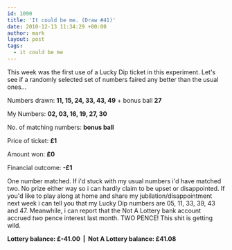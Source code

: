 ```yaml
---
id: 1090
title: 'It could be me. (Draw #41)'
date: 2010-12-13 11:34:29 +00:00
author: mark
layout: post
tags:
  - it could be me
---
```

This week was the first use of a Lucky Dip ticket in this experiment. Let's see if a randomly selected set of numbers faired any better than the usual ones&#8230;

Numbers drawn: **11, 15, 24, 33, 43, 49** + bonus ball **27**

My Numbers: **02, 03, 16, 19, 27, 30**

No. of matching numbers: **bonus ball**

Price of ticket: **£1**

Amount won: **£0**

Financial outcome: **-£1**

One number matched. If i'd stuck with my usual numbers i'd have matched two. No prize either way so i can hardly claim to be upset or disappointed. If you'd like to play along at home and share my jubilation/disappointment next week i can tell you that my Lucky Dip numbers are 05, 11, 33, 39, 43 and 47. Meanwhile, i can report that the Not A Lottery bank account accrued _two_ pence interest last month. TWO PENCE! This shit is getting wild.

**Lottery balance: £-41.00  |  Not A Lottery balance: £41.08**
